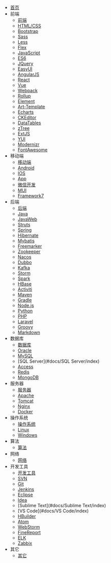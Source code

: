 * [首页](#docs/index)
* 前端
  * [前端](#docs/FrontEnd/index)
  * [HTML/CSS](#docs/HTML+CSS/index)
  * [Bootstrap](#docs/Bootstrap/index)
  * [Sass](#docs/Sass/index)
  * [Less](#docs/Less/index)
  * [Flex](#docs/Flex/index)
  * [JavaScript](#docs/JavaScript/index)
  * [ES6](#docs/ES6/index)
  * [JQuery](#docs/JQuery/index)
  * [EasyUI](#docs/EasyUI/index)
  * [AngularJS](#docs/AngularJS/index)
  * [React](#docs/React/index)
  * [Vue](#docs/Vue/index)
  * [Webpack](#docs/Webpack/index)
  * [Rollup](#docs/Rollup/index)
  * [Element](#docs/Element/index)
  * [Art-Template](#docs/Art-Template/index)
  * [Echarts](#docs/Echarts/index)
  * [CKEditor](#docs/CKEditor/index)
  * [DataTables](#docs/DataTables/index)
  * [zTree](#docs/zTree/index)
  * [ExtJS](#docs/ExtJS/index)
  * [YUI](#docs/YUI/index)
  * [Modernizr](#docs/Modernizr/index)
  * [FontAwesome](#docs/FontAwesome/index)
* 移动端
  * [移动端](#docs/Mobile/index)
  * [Android](#docs/Android/index)
  * [IOS](#docs/IOS/index)
  * [App](#docs/App/index)
  * [微信开发](#docs/WeChat/index)
  * [MUI](#docs/MUI/index)
  * [Framework7](#docs/Framework7/index)
* 后端
  * [后端](#docs/BackEnd/index)
  * [Java](#docs/JavaSE/index)
  * [JavaWeb](#docs/JavaWeb/index)
  * [Struts](#docs/Struts/index)
  * [Spring](#docs/Spring/index)
  * [Hibernate](#docs/Hibernate/index)
  * [Mybatis](#docs/Mybatis/index)
  * [Freemarker](#docs/Freemarker/index)
  * [Zookeeper](#docs/Zookeeper/index)
  * [Nacos](#docs/Nacos/index)
  * [Dubbo](#docs/Dubbo/index)
  * [Kafka](#docs/Kafka/index)
  * [Storm](#docs/Storm/index)
  * [Spark](#docs/Spark/index)
  * [HBase](#docs/HBase/index)
  * [Activiti](#docs/Activiti/index)
  * [Maven](#docs/Maven/index)
  * [Gradle](#docs/Gradle/index)
  * [Node.js](#docs/NodeJS/index)
  * [Python](#docs/Python/index)
  * [PHP](#docs/PHP/index)
  * [Laravel](#docs/Laravel/index)
  * [Groovy](#docs/Groovy/index)
  * [Markdown](#docs/Markdown/index)
* 数据库
  * [数据库](#docs/Database/index)
  * [Oracle](#docs/Oracle/index)
  * [MySQL](#docs/MySQL/index)
  * [SQL Server](#docs/SQL Server/index)
  * [Access](#docs/Access/index)
  * [Redis](#docs/Redis/index)
  * [MongoDB](#docs/MongoDB/index)
* 服务器
  * [服务器](#docs/Servers/index)
  * [Apache](#docs/Apache/index)
  * [Tomcat](#docs/Tomcat/index)
  * [Nginx](#docs/Nginx/index)
  * [Docker](#docs/Docker/index)
* 操作系统
  * [操作系统](#docs/OperationSystem/index)
  * [Linux](#docs/Linux/index)
  * [Windows](#docs/Windows/index)
* 算法
  * [算法](#docs/Algorithm/index)
* 网络
  * [网络](#docs/Network/index)
* 开发工具
  * [开发工具](#docs/DevTools/index)
  * [SVN](#docs/SVN/index)
  * [Git](#docs/Git/index)
  * [Jenkins](#docs/Jenkins/index)
  * [Eclipse](#docs/Eclipse/index)
  * [Idea](#docs/Idea/index)
  * [Sublime Text](#docs/Sublime Text/index)
  * [VS Code](#docs/VS Code/index)
  * [HBuilder](#docs/HBuilder/index)
  * [Atom](#docs/Atom/index)
  * [WebStorm](#docs/WebStorm/index)
  * [FineReport](#docs/FineReport/index)
  * [ELK](#docs/ELK/index)
  * [Zabbix](#docs/Zabbix/index)
* 其它
  * [其它](#docs/Others/index)


